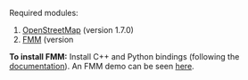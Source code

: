 Required modules:

1. [OpenStreetMap](https://osmnx.readthedocs.io/en/stable/) (version 1.7.0)
2. [FMM](https://fmm-wiki.github.io/) (version 

**To install FMM:**
Install C++ and Python bindings (following the [documentation](https://fmm-wiki.github.io/)). An FMM demo can be seen [here](https://github.com/cyang-kth/fmm/blob/master/example/notebook/fmm_example.ipynb).
